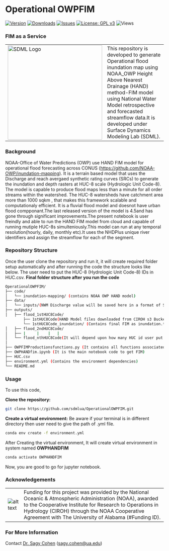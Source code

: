 # Operational OWPFIM

[![Version](https://img.shields.io/github/v/release/sdmlua/OperationalOWPFIM)](https://github.com/sdmlua/OperationalOWPFIM/releases)
[![Downloads](https://img.shields.io/github/downloads/sdmlua/OperationalOWPFIM/total)](https://github.com/sdmlua/OperationalOWPFIM/releases)
[![Issues](https://img.shields.io/github/issues/sdmlua/OperationalOWPFIM)](https://github.com/sdmlua/OperationalOWPFIM/issues)
[![License: GPL v3](https://img.shields.io/badge/License-GPLv3-blue.svg)](https://opensource.org/licenses/GPL-3.0)
![Views](https://hits.seeyoufarm.com/api/count/incr/badge.svg?url=https://github.com/sdmlua/OperationalOWPFIM&count_bg=%2379C83D&title_bg=%23555555&icon=github.svg&icon_color=%23E7E7E7&title=Views&edge_flat=false)



### **FIM as a Service**
| | |
| --- | --- |
| <a href="https://sdml.ua.edu"><img src="https://sdml.ua.edu/wp-content/uploads/2023/01/SDML_logo_Sq_grey.png" alt="SDML Logo" width="300"></a> | This repository is developed to generate Operational flood inundation map using NOAA_OWP Height Above Nearest Drainage (HAND) method-FIM model using National Water Model retrospective and forecasted streamflow data.It is developed under Surface Dynamics Modeling Lab (SDML). |




### **Background**
NOAA-Office of Water Predictions (OWP) use HAND FIM model for operational flood forecasting across CONUS (https://github.com/NOAA-OWP/inundation-mapping). It is a terrain based model that uses the Discharge and reach avergaed synthetic rating curves (SRCs) to generate the inundation and depth rasters at HUC-8 scale (Hydrologic Unit Code-8). The model is capable to produce flood maps less than a minute for all order streams within the watershed. The HUC-8 watersheds have catchment area more than 1000 sqkm , that makes this framework scalable and computationaly efficient. It is a fluvial flood model and doesnot have urban flood compponant.The last released version of the model is 4.5and has gone through significant improvements.The present notebook is user freindly and able to run the HAND FIM model from cloud and capable of running mutiple HUC-8s simulteniously.This model can run at any temporal resolution(hourly, daily, monthly etc).It uses the NHDPlus unique river identifiers and assign the streamflow for each of the segment. 

### **Repository Structure**
Once the user clone the repository and run it, it will create required folder setup automatically and after running the code the structure looks like below.
The user need to put the HUC-8 (Hydrologic Unit Code-8) IDs in HUC.csv. 
**Final folder structure after you run the code**
```bash
OperationalOWPFIM/
├── code/
│   └── inundation-mapping/ (contains NOAA OWP HAND model)
├── data/
│   └── inputs/(NWM Discharge value will be saved here in a format of STH_HUC8code)
├── outputs/
│   ├── flood_1stHUC8Code/
        ├── 1stHUC8Code(HAND Model files downloaded from CIROH s3 Bucket)/
        └── 1stHUC8Code_inundation/ (Contains final FIM as inundation.tif)
│   ├── flood_2ndHUC8Code/
│   ├── |     |    |   |
│   └── flood_nthHUC8Code(It will depend upon how many HUC id user put in HUC.csv)/
│   
├── OWPFIMProductionsfunctions.py (It contains all functions associated with notebook)
├── OWPHANDfim.ipynb (It is the main notebook code to get FIM)
├── HUC.csv
├── environment.yml (Contains the environment dependencies)
└── README.md
```

### **Usage**
To use this code, 

**Clone the repository:**
```bash
git clone https://github.com/sdmlua/OperationalOWPFIM.git
```
**Create a virtual environment:**
Be aware if your terminal is in different directory then user need to give the path of .yml file.
```bash
conda env create -f environment.yml
```
After Creating the virtual environment, It will create virtual environment in system named **OWPHANDFIM**
```bash
conda activate OWPHANDFIM
```
Now, you are good to go for jupyter notebook.

### **Acknowledgements**
| | |
| --- | --- |
| ![alt text](https://ciroh.ua.edu/wp-content/uploads/2022/08/CIROHLogo_200x200.png) | Funding for this project was provided by the National Oceanic & Atmospheric Administration (NOAA), awarded to the Cooperative Institute for Research to Operations in Hydrology (CIROH) through the NOAA Cooperative Agreement with The University of Alabama (#Funding ID). |


### **For More Information**
Contact <a href="https://geography.ua.edu/people/sagy-cohen/" target="_blank">Dr. Sagy Cohen</a>
 (sagy.cohen@ua.edu)
